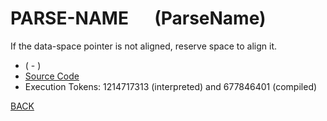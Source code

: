 # PARSE-NAME &emsp; (ParseName)
If the data-space pointer is not aligned, reserve space to align it.
* ( - )
* [Source Code](../words/core_ext/ParseName.cs)
* Execution Tokens: 1214717313 (interpreted) and 677846401 (compiled)


[BACK](builtins.md#ParseName)
